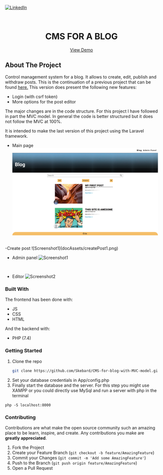 [![LinkedIn][linkedin-shield]][linkedin-url]



<!-- PROJECT LOGO -->
<br />
<p align="center">


  <h1 align="center">CMS FOR A BLOG </h1>
  <p align='center'>
  <a href='https://tonijorda.com/myProjects/PHP/blogCMS/blog.php'>View Demo</a>
  </p>
</p>






<!-- ABOUT THE PROJECT -->
## About The Project
Control management system for a blog. It allows to create, edit, publish and withdraw posts. This is the continuation of a previous project that can be found
    <a href="https://github.com/Skebard/simple-CMS-for-blog">here.</a>
This version does present the following new features:
- Login (with csrf token)
- More options for the post editor


The major changes are in the code structure. For this project I have followed in part the MVC model. In general the code is better structured but it does not follow the MVC at 100%.

It is intended to make the last version of this project using the Laravel framework.

- Main page
![Screenshot1](docAssets/blog.png)
<br>
-Create post
![Screenshot1](docAssets/createPost1.png)
<br>

- Admin panel
![Screenshot1](DocAssets/images/adminPanel.png)
<br>

- Editor
![Screenshot2](DocAssets/images/editor1.png)



### Built With

The frontend has been done with:
- JS
- CSS
- HTML

And the backend with:
- PHP (7.4)




<!-- GETTING STARTED -->
###  Getting Started


1. Clone the repo
   ```sh
   git clone https://github.com/Skebard/CMS-for-blog-with-MVC-model.git
   ```
2. Set your database credentials in App/config.php
3. Finally start the database and the server. For this step you might use XAMPP or you could directly use MySql and run a server with php in the terminal
```
php -S localhost:8000
```


<!-- CONTRIBUTING -->
### Contributing

Contributions are what make the open source community such an amazing place to be learn, inspire, and create. Any contributions you make are **greatly appreciated**.

1. Fork the Project
2. Create your Feature Branch (`git checkout -b feature/AmazingFeature`)
3. Commit your Changes (`git commit -m 'Add some AmazingFeature'`)
4. Push to the Branch (`git push origin feature/AmazingFeature`)
5. Open a Pull Request










[linkedin-shield]: https://img.shields.io/badge/-LinkedIn-black.svg?style=for-the-badge&logo=linkedin&colorB=555
[linkedin-url]: http://www.linkedin.com/in/tjorda
